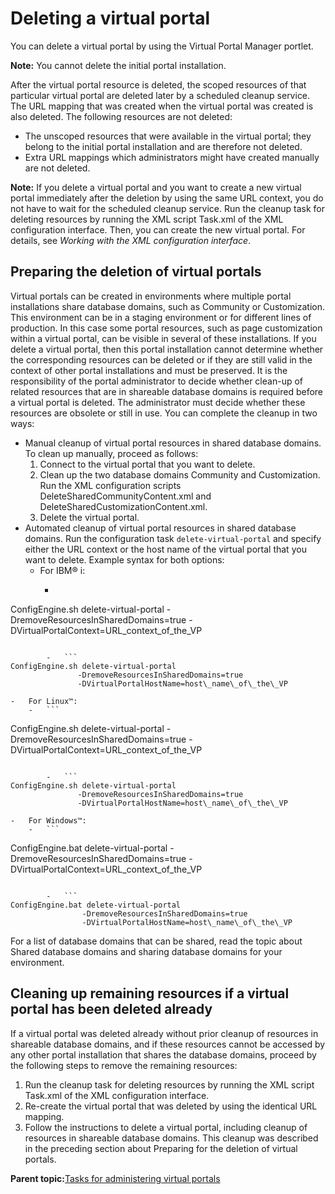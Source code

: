# Deleting a virtual portal

You can delete a virtual portal by using the Virtual Portal Manager portlet.

**Note:** You cannot delete the initial portal installation.

After the virtual portal resource is deleted, the scoped resources of that particular virtual portal are deleted later by a scheduled cleanup service. The URL mapping that was created when the virtual portal was created is also deleted. The following resources are not deleted:

-   The unscoped resources that were available in the virtual portal; they belong to the initial portal installation and are therefore not deleted.
-   Extra URL mappings which administrators might have created manually are not deleted.

**Note:** If you delete a virtual portal and you want to create a new virtual portal immediately after the deletion by using the same URL context, you do not have to wait for the scheduled cleanup service. Run the cleanup task for deleting resources by running the XML script Task.xml of the XML configuration interface. Then, you can create the new virtual portal. For details, see *Working with the XML configuration interface*.

## Preparing the deletion of virtual portals

Virtual portals can be created in environments where multiple portal installations share database domains, such as Community or Customization. This environment can be in a staging environment or for different lines of production. In this case some portal resources, such as page customization within a virtual portal, can be visible in several of these installations. If you delete a virtual portal, then this portal installation cannot determine whether the corresponding resources can be deleted or if they are still valid in the context of other portal installations and must be preserved. It is the responsibility of the portal administrator to decide whether clean-up of related resources that are in shareable database domains is required before a virtual portal is deleted. The administrator must decide whether these resources are obsolete or still in use. You can complete the cleanup in two ways:

-   Manual cleanup of virtual portal resources in shared database domains. To clean up manually, proceed as follows:
    1.  Connect to the virtual portal that you want to delete.
    2.  Clean up the two database domains Community and Customization. Run the XML configuration scripts DeleteSharedCommunityContent.xml and DeleteSharedCustomizationContent.xml.
    3.  Delete the virtual portal.
-   Automated cleanup of virtual portal resources in shared database domains. Run the configuration task `delete-virtual-portal` and specify either the URL context or the host name of the virtual portal that you want to delete. Example syntax for both options:
    -   For IBM® i:
        -   ```
ConfigEngine.sh delete-virtual-portal 
                -DremoveResourcesInSharedDomains=true 
                -DVirtualPortalContext=URL\_context\_of\_the\_VP

```

        -   ```
ConfigEngine.sh delete-virtual-portal 
               -DremoveResourcesInSharedDomains=true
               -DVirtualPortalHostName=host\_name\_of\_the\_VP
```

    -   For Linux™:
        -   ```
ConfigEngine.sh delete-virtual-portal 
                -DremoveResourcesInSharedDomains=true 
                -DVirtualPortalContext=URL\_context\_of\_the\_VP

```

        -   ```
ConfigEngine.sh delete-virtual-portal 
               -DremoveResourcesInSharedDomains=true
               -DVirtualPortalHostName=host\_name\_of\_the\_VP
```

    -   For Windows™:
        -   ```
ConfigEngine.bat delete-virtual-portal 
                 -DremoveResourcesInSharedDomains=true 
                 -DVirtualPortalContext=URL\_context\_of\_the\_VP

```

        -   ```
ConfigEngine.bat delete-virtual-portal 
                -DremoveResourcesInSharedDomains=true
                -DVirtualPortalHostName=host\_name\_of\_the\_VP
```


For a list of database domains that can be shared, read the topic about Shared database domains and sharing database domains for your environment.

## Cleaning up remaining resources if a virtual portal has been deleted already

If a virtual portal was deleted already without prior cleanup of resources in shareable database domains, and if these resources cannot be accessed by any other portal installation that shares the database domains, proceed by the following steps to remove the remaining resources:

1.  Run the cleanup task for deleting resources by running the XML script Task.xml of the XML configuration interface.
2.  Re-create the virtual portal that was deleted by using the identical URL mapping.
3.  Follow the instructions to delete a virtual portal, including cleanup of resources in shareable database domains. This cleanup was described in the preceding section about Preparing for the deletion of virtual portals.

**Parent topic:**[Tasks for administering virtual portals](../admin-system/advptsk.md)

